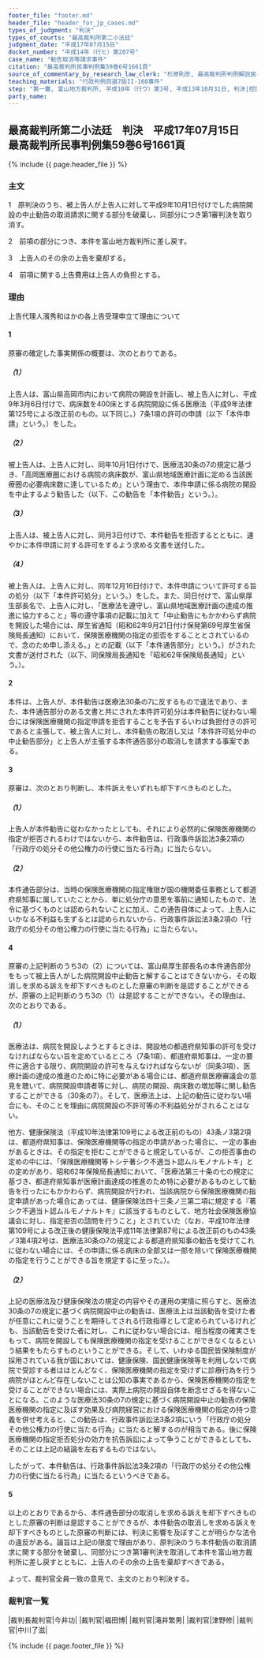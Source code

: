```yaml
---
footer_file: "footer.md"
header_file: "header_for_jp_cases.md"
types_of_judgment: "判決"
types_of_courts: "最高裁判所第二小法廷"
judgment_date: "平成17年07月15日"
docket_number: "平成14年（行ヒ）第207号"
case_name: "勧告取消等請求事件"
citation: "最高裁判所民事判例集59巻6号1661頁"
source_of_commentary_by_research_law_clerk: "杉原則彦, 最高裁判所判例解説民事篇平成17年度440頁"
teaching_materials: "行政判例百選7版II-160事件"
step: "第一審, 富山地方裁判所, 平成10年（行ウ）第3号, 平成13年10月31日, 判決|控訴審, 名古屋高等裁判所金沢支部, 平成13年（行コ）第18号, 平成14年5月20日, 判決|差戻第一審, 富山地方裁判所, 平成17年（行ウ）第5号, 平成19年, 8月29日, 判決|差戻控訴審, 名古屋高等裁判所金沢支部, 平成19年（行コ）第18号, 平成20年, 7月23日, 判決"
party_name:
---
```


## 最高裁判所第二小法廷　判決　平成17年07月15日　最高裁判所民事判例集59巻6号1661頁




{% include {{ page.header_file }}  %}

















### 主文



1　原判決のうち、被上告人が上告人に対して平成9年10月1日付けでした病院開設の中止勧告の取消請求に関する部分を破棄し、同部分につき第1審判決を取り消す。

2　前項の部分につき、本件を富山地方裁判所に差し戻す。

3　上告人のその余の上告を棄却する。

4　前項に関する上告費用は上告人の負担とする。





### 理由



上告代理人濱秀和ほかの各上告受理申立て理由について

#### 1

原審の確定した事実関係の概要は、次のとおりである。

##### （1）

上告人は、富山県高岡市内において病院の開設を計画し、被上告人に対し、平成9年3月6日付けで、病床数を400床とする病院開設に係る医療法（平成9年法律第125号による改正前のもの。以下同じ。）7条1項の許可の申請（以下「本件申請」という。）をした。

##### （2）

被上告人は、上告人に対し、同年10月1日付けで、医療法30条の7の規定に基づき、「高岡医療圏における病院の病床数が、富山県地域医療計画に定める当該医療圏の必要病床数に達しているため」という理由で、本件申請に係る病院の開設を中止するよう勧告した（以下、この勧告を「本件勧告」という。）。

##### （3）

上告人は、被上告人に対し、同月3日付けで、本件勧告を拒否するとともに、速やかに本件申請に対する許可をするよう求める文書を送付した。

##### （4）

被上告人は、上告人に対し、同年12月16日付けで、本件申請について許可する旨の処分（以下「本件許可処分」という。）をした。また、同日付けで、富山県厚生部長名で、上告人に対し、「医療法を遵守し、富山県地域医療計画の達成の推進に協力すること」等の遵守事項の記載に加えて「中止勧告にもかかわらず病院を開設した場合には、厚生省通知（昭和62年9月21日付け保発第69号厚生省保険局長通知）において、保険医療機関の指定の拒否をすることとされているので、念のため申し添える。」との記載（以下「本件通告部分」という。）がされた文書が送付された（以下、同保険局長通知を「昭和62年保険局長通知」という。）。

#### 2

本件は、上告人が、本件勧告は医療法30条の7に反するもので違法であり、また、本件通告部分のある文書と共にされた本件許可処分は本件勧告に従わない場合には保険医療機関の指定申請を拒否することを予告するいわば負担付きの許可であると主張して、被上告人に対し、本件勧告の取消し又は「本件許可処分中の中止勧告部分」と上告人が主張する本件通告部分の取消しを請求する事案である。

#### 3

原審は、次のとおり判断し、本件訴えをいずれも却下すべきものとした。

##### （1）

上告人が本件勧告に従わなかったとしても、それにより必然的に保険医療機関の指定が拒否されるわけではないから、本件勧告は、行政事件訴訟法3条2項の「行政庁の処分その他公権力の行使に当たる行為」に当たらない。

##### （2）

本件通告部分は、当時の保険医療機関の指定権限が国の機関委任事務として都道府県知事に属していたことから、単に処分庁の意思を事前に通知したもので、法令に基づくものとは認められないことに加え、この通告自体によって、上告人にいかなる不利益も生ずるとは認められないから、行政事件訴訟法3条2項の「行政庁の処分その他公権力の行使に当たる行為」に当たらない。

#### 4

原審の上記判断のうち3の（2）については、富山県厚生部長名の本件通告部分をもって被上告人がした病院開設中止勧告と解することはできないから、その取消しを求める訴えを却下すべきものとした原審の判断を是認することができるが、原審の上記判断のうち3の（1）は是認することができない。その理由は、次のとおりである。

##### （1）

医療法は、病院を開設しようとするときは、開設地の都道府県知事の許可を受けなければならない旨を定めているところ（7条1項）、都道府県知事は、一定の要件に適合する限り、病院開設の許可を与えなければならないが（同条3項）、医療計画の達成の推進のために特に必要がある場合には、都道府県医療審議会の意見を聴いて、病院開設申請者等に対し、病院の開設、病床数の増加等に関し勧告することができる（30条の7）。そして、医療法上は、上記の勧告に従わない場合にも、そのことを理由に病院開設の不許可等の不利益処分がされることはない。

他方、健康保険法（平成10年法律第109号による改正前のもの）43条ノ3第2項は、都道府県知事は、保険医療機関等の指定の申請があった場合に、一定の事由があるときは、その指定を拒むことができると規定しているが、この拒否事由の定めの中には、「保険医療機関等トシテ著シク不適当ト認ムルモノナルトキ」との定めがあり、昭和62年保険局長通知において、「医療法第三十条の七の規定に基づき、都道府県知事が医療計画達成の推進のため特に必要があるものとして勧告を行ったにもかかわらず、病院開設が行われ、当該病院から保険医療機関の指定申請があった場合にあっては、健康保険法四十三条ノ三第二項に規定する『著シク不適当ト認ムルモノナルトキ』に該当するものとして、地方社会保険医療協議会に対し、指定拒否の諮問を行うこと」とされていた（なお、平成10年法律第109号による改正後の健康保険法平成11年法律第87号による改正前のもの43条ノ3第4項2号は、医療法30条の7の規定による都道府県知事の勧告を受けてこれに従わない場合には、その申請に係る病床の全部又は一部を除いて保険医療機関の指定を行うことができる旨を規定するに至った。）。

##### （2）

上記の医療法及び健康保険法の規定の内容やその運用の実情に照らすと、医療法30条の7の規定に基づく病院開設中止の勧告は、医療法上は当該勧告を受けた者が任意にこれに従うことを期待してされる行政指導として定められているけれども、当該勧告を受けた者に対し、これに従わない場合には、相当程度の確実さをもって、病院を開設しても保険医療機関の指定を受けることができなくなるという結果をもたらすものということができる。そして、いわゆる国民皆保険制度が採用されている我が国においては、健康保険、国民健康保険等を利用しないで病院で受診する者はほとんどなく、保険医療機関の指定を受けずに診療行為を行う病院がほとんど存在しないことは公知の事実であるから、保険医療機関の指定を受けることができない場合には、実際上病院の開設自体を断念せざるを得ないことになる。このような医療法30条の7の規定に基づく病院開設中止の勧告の保険医療機関の指定に及ぼす効果及び病院経営における保険医療機関の指定の持つ意義を併せ考えると、この勧告は、行政事件訴訟法3条2項にいう「行政庁の処分その他公権力の行使に当たる行為」に当たると解するのが相当である。後に保険医療機関の指定拒否処分の効力を抗告訴訟によって争うことができるとしても、そのことは上記の結論を左右するものではない。

したがって、本件勧告は、行政事件訴訟法3条2項の「行政庁の処分その他公権力の行使に当たる行為」に当たるというべきである。

#### 5

以上のとおりであるから、本件通告部分の取消しを求める訴えを却下すべきものとした原審の判断は是認することができるが、本件勧告の取消しを求める訴えを却下すべきものとした原審の判断には、判決に影響を及ぼすことが明らかな法令の違反がある。論旨は上記の限度で理由があり、原判決のうち本件勧告の取消請求に関する部分を破棄し、同部分につき第1審判決を取消して本件を富山地方裁判所に差し戻すとともに、上告人のその余の上告を棄却すべきである。

よって、裁判官全員一致の意見で、主文のとおり判決する。

### 裁判官一覧

|裁判長裁判官|今井功|
|裁判官|福田博|
|裁判官|滝井繁男|
|裁判官|津野修|
|裁判官|中川了滋|


{% include {{ page.footer_file }}  %}

